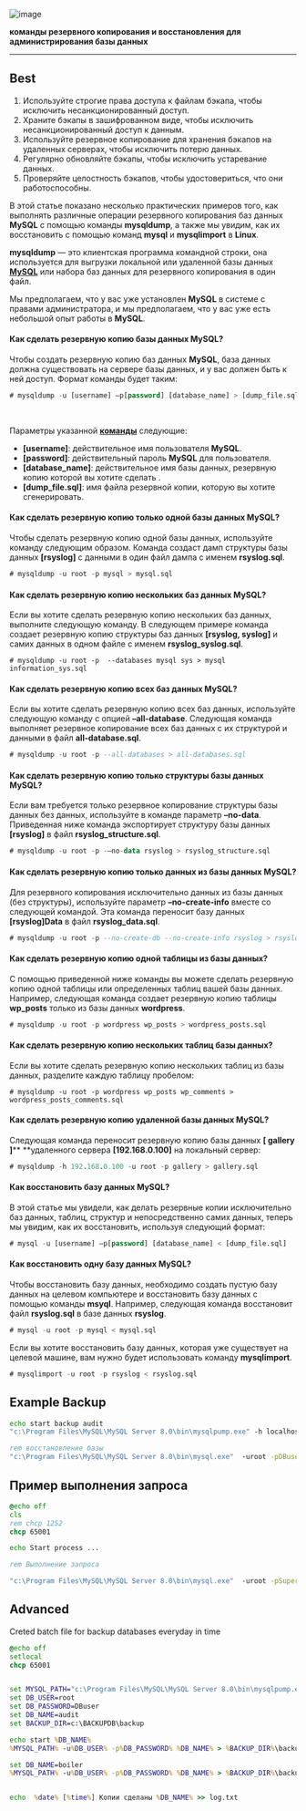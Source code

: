 
![image](https://github.com/Gitart/Mysql/assets/3950155/24478c13-ab29-4137-ba83-e9cd574e07ec)

**команды резервного копирования и восстановления для администрирования базы данных**
<hr>


## Best
1. Используйте строгие права доступа к файлам бэкапа, чтобы исключить несанкционированный доступ.
2. Храните бэкапы в зашифрованном виде, чтобы исключить несанкционированный доступ к данным.
3. Используйте резервное копирование для хранения бэкапов на удаленных серверах, чтобы исключить потерю данных.
4. Регулярно обновляйте бэкапы, чтобы исключить устаревание данных.
5. Проверяйте целостность бэкапов, чтобы удостовериться, что они работоспособны.


В этой статье показано несколько практических примеров того, как выполнять различные операции резервного копирования баз данных **MySQL** с помощью команды **mysqldump**, а также мы увидим, как их восстановить с помощью команд **mysql** и **mysqlimport** в **Linux**.

**mysqldump** — это клиентская программа командной строки, она используется для выгрузки локальной или удаленной базы данных [**MySQL**](https://blog.sedicomm.com/2019/12/12/mysqldumper-instrument-rezervnogo-kopirovaniya-bazy-dannyh-mysql/) или набора баз данных для резервного копирования в один файл.

Мы предполагаем, что у вас уже установлен **MySQL** в системе  с правами администратора, и мы предполагаем, что у вас уже есть небольшой опыт работы в **MySQL**.

#### Как сделать резервную копию базы данных MySQL?

Чтобы создать резервную копию баз данных **MySQL**, база данных должна существовать на сервере базы данных, и у вас должен быть к ней доступ. Формат команды будет таким:

```sql
# mysqldump -u [username] –p[password] [database_name] > [dump_file.sql]
```

 

Параметры указанной [**команды**](https://blog.sedicomm.com/2019/10/23/kak-zapuskat-zaprosy-mysql-mariadb-neposredstvenno-iz-komandnoj-stroki-v-linux/) следующие:

* **\[username]**: действительное имя пользователя **MySQL**.
* **\[password]**: действительный пароль **MySQL** для пользователя.
* **\[database\_name]**: действительное имя базы данных, резервную копию которой вы хотите сделать .
* **\[dump\_file.sql]**: имя файла резервной копии, которую вы хотите сгенерировать.

#### Как сделать резервную копию только одной базы данных MySQL?
Чтобы сделать резервную копию одной базы данных, используйте команду следующим образом. Команда создаст дамп структуры базы данных **\[rsyslog]** с данными в один файл дампа с именем **rsyslog.sql**.

```sql
# mysqldump -u root -p mysql > mysql.sql
```

#### Как сделать резервную копию нескольких баз данных MySQL?

Если вы хотите сделать резервную копию нескольких баз данных, выполните следующую команду. В следующем примере команда создает резервную копию структуры баз данных **\[rsyslog, syslog]** и самих данных в одном файле с именем **rsyslog\_syslog.sql**.

```
# mysqldump -u root -p  --databases mysql sys > mysql information_sys.sql
```

#### Как сделать резервную копию всех баз данных MySQL?

Если вы хотите сделать резервную копию всех баз данных, используйте следующую команду с опцией **–all-database**. Следующая команда выполняет резервное копирование всех баз данных с их структурой и данными в файл **all-database.sql**.

```sql
# mysqldump -u root -p --all-databases > all-databases.sql
```

#### Как сделать резервную копию только структуры базы данных MySQL?

Если вам требуется только резервное копирование структуры базы данных без данных, используйте в команде параметр **–no-data**. Приведенная ниже команда экспортирует структуру базы данных **\[rsyslog]** в файл **rsyslog\_structure.sql**.

```sql
# mysqldump -u root -p -–no-data rsyslog > rsyslog_structure.sql
```

#### Как сделать резервную копию только данных из базы данных MySQL?

Для резервного копирования исключительно данных из базы данных (без структуры), используйте параметр **–no-create-info** вместе со следующей командой. Эта команда переносит базу данных **\[rsyslog]Data** в файл **rsyslog\_data.sql**.

```sql
# mysqldump -u root -p --no-create-db --no-create-info rsyslog > rsyslog_data.sql
```

#### Как сделать резервную копию одной таблицы из базы данных?

С помощью приведенной ниже команды вы можете сделать резервную копию одной таблицы или определенных таблиц вашей базы данных. Например, следующая команда создает резервную копию таблицы **wp\_posts** только из базы данных **wordpress**.
```sql
# mysqldump -u root -p wordpress wp_posts > wordpress_posts.sql
```

#### Как сделать резервную копию нескольких таблиц базы данных?

Если вы хотите сделать резервную копию нескольких таблиц из базы данных, разделите каждую таблицу пробелом:

```
# mysqldump -u root -p wordpress wp_posts wp_comments > wordpress_posts_comments.sql
```

#### Как сделать резервную копию удаленной базы данных MySQL?

Следующая команда переносит резервную копию базы данных **\[ gallery ]**** **удаленного сервера **\[192.168.0.100]** на локальный сервер:

```sql
# mysqldump -h 192.168.0.100 -u root -p gallery > gallery.sql
```

#### Как восстановить базу данных MySQL?

В этой статье мы увидели, как делать резервные копии исключительно баз данных, таблиц, структур и непосредственно самих данных, теперь мы увидим, как их восстановить, используя следующий формат:

```sql
# mysql -u [username] –p[password] [database_name] < [dump_file.sql]
```


#### Как восстановить одну базу данных MySQL?

Чтобы восстановить базу данных, необходимо создать пустую базу данных на целевом компьютере и восстановить базу данных с помощью команды **msyql**. Например, следующая команда восстановит файл **rsyslog.sql** в базе данных **rsyslog**.

```sql
# mysql -u root -p mysql < mysql.sql
```


Если вы хотите восстановить базу данных, которая уже существует на целевой машине, вам нужно будет использовать команду **mysqlimport**.

```sql
# mysqlimport -u root -p rsyslog < rsyslog.sql
```

## Example Backup
```bat
echo start backup audit
"c:\Program Files\MySQL\MySQL Server 8.0\bin\mysqlpump.exe" -h localhost -P 3306 -uroot -pDBuser audit> audit.sql

rem восстановление базы
"c:\Program Files\MySQL\MySQL Server 8.0\bin\mysql.exe"  -uroot -pDBuser mydbnew < charity.sql
```

## Пример выполнения запроса

```bat
@echo off
cls
rem chcp 1252
chcp 65001

echo Start process ...

rem Выполнение запроса

"c:\Program Files\MySQL\MySQL Server 8.0\bin\mysql.exe"  -uroot -pSuperpassword mydbnew < create.sql
```


## Advanced
Creted batch file for backup databases everyday in time

```bat
@echo off
setlocal
chcp 65001


set MYSQL_PATH="c:\Program Files\MySQL\MySQL Server 8.0\bin\mysqlpump.exe"
set DB_USER=root
set DB_PASSWORD=DBuser
set DB_NAME=audit
set BACKUP_DIR=c:\BACKUPDB\backup

echo start %DB_NAME%
%MYSQL_PATH% -u%DB_USER% -p%DB_PASSWORD% %DB_NAME% > %BACKUP_DIR%\backup_%DB_NAME%_%date:~-4,4%%date:~-10,2%%date:~-7,2%.sql

set DB_NAME=boiler
%MYSQL_PATH% -u%DB_USER% -p%DB_PASSWORD% %DB_NAME% > %BACKUP_DIR%\backup_%DB_NAME%_%date:~-4,4%%date:~-10,2%%date:~-7,2%.sql


echo  %date% [%time%] Копии сделаны %DB_NAME% >> log.txt
```
